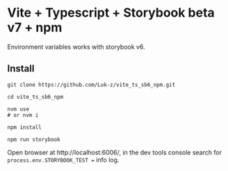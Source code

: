 # Vite + Typescript + Storybook beta v7 + npm

Environment variables works with storybook v6.

## Install

```shell
git clone https://github.com/Luk-z/vite_ts_sb6_npm.git

cd vite_ts_sb6_npm

nvm use
# or nvm i

npm install

npm run storybook
```

Open browser at http://localhost:6006/, in the dev tools console search for `process.env.STORYBOOK_TEST =` info log.
